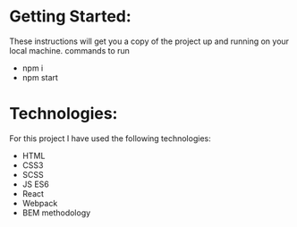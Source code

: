 # 

# Getting Started:
These instructions will get you a copy of the project up and running on your local machine.
commands to run
* npm i
* npm start
# Technologies:
For this project I have used the following technologies:
* HTML
* CSS3
* SCSS
* JS ES6
* React
* Webpack
* BEM methodology
